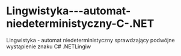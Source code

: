 # Lingwistyka---automat-niedeterministyczny-C-.NET
Lingwistyka - automat niedeterministyczny sprawdzający podwójne wystąpienie znaku C# .NETLingiw
